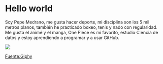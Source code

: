 # Hello world

Soy Pepe Medrano, me gusta hacer deporte, mi disciplina son los 5 mil metros planos, también he practicado boxeo, tenis y nado con regularidad. Me gusta el animé y el manga, One Piece es mi favorito, estudio Ciencia de datos y estoy aprendiendo a programar y a usar GitHub.

![](https://i.giphy.com/media/v1.Y2lkPTc5MGI3NjExenh5aXEyODYybWw2MWk0Y2ZnZXVvcDhpeGI3N2cwM211dmhuYTdxZSZlcD12MV9pbnRlcm5hbF9naWZfYnlfaWQmY3Q9Zw/nq2SJM73tDBpsAy6qH/giphy.gif)

[Fuente:Giphy](https://i.giphy.com/media/v1.Y2lkPTc5MGI3NjExenh5aXEyODYybWw2MWk0Y2ZnZXVvcDhpeGI3N2cwM211dmhuYTdxZSZlcD12MV9pbnRlcm5hbF9naWZfYnlfaWQmY3Q9Zw/nq2SJM73tDBpsAy6qH/giphy.gif)
